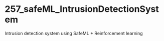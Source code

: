 # 257_safeML_IntrusionDetectionSystem
Intrusion  detection system using SafeML + Reinforcement learning 
